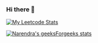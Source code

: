### Hi there 👋

<!-- Leetcode stats using API -->
<a href="https://leetcode.com/gatikmadaan1809/" target="_blank">![My Leetcode Stats](https://leetcode-stats.vercel.app/api?username=gatikmadaan1809&theme=Light)</a>

[![Narendra's geeksForgeeks stats](https://geeks-for-geeks-stats-api-napiyo.vercel.app/?userName=<gatikmadaan1809>)](<YOUR_LINK_HERE>)
